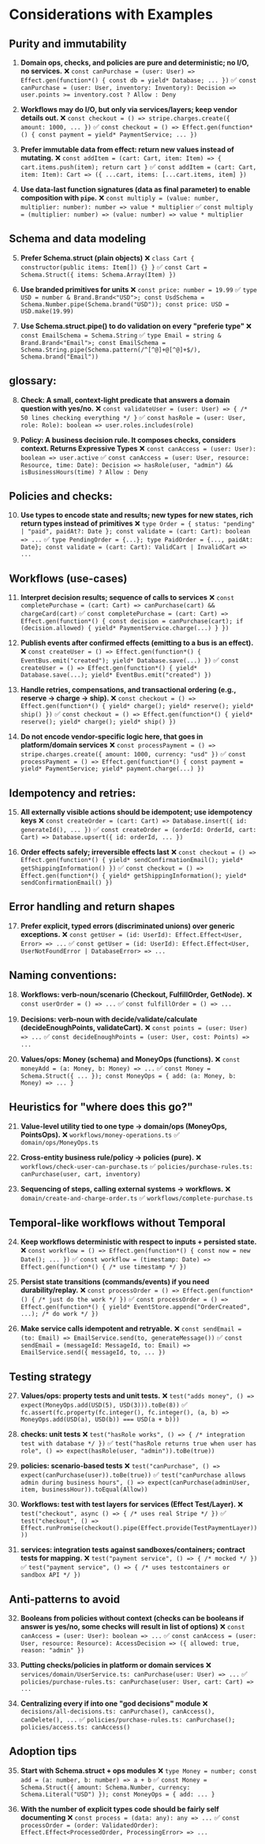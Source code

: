 # Considerations with Examples

## Purity and immutability

1. **Domain ops, checks, and policies are pure and deterministic; no I/O, no services.**
   ❌ `const canPurchase = (user: User) => Effect.gen(function*() { const db = yield* Database; ... })`
   ✅ `const canPurchase = (user: User, inventory: Inventory): Decision => user.points >= inventory.cost ? Allow : Deny`

2. **Workflows may do I/O, but only via services/layers; keep vendor details out.**
   ❌ `const checkout = () => stripe.charges.create({ amount: 1000, ... })`
   ✅ `const checkout = () => Effect.gen(function*() { const payment = yield* PaymentService; ... })`

3. **Prefer immutable data from effect: return new values instead of mutating.**
   ❌ `const addItem = (cart: Cart, item: Item) => { cart.items.push(item); return cart }`
   ✅ `const addItem = (cart: Cart, item: Item): Cart => ({ ...cart, items: [...cart.items, item] })`

4. **Use data-last function signatures (data as final parameter) to enable composition with `pipe`.**
   ❌ `const multiply = (value: number, multiplier: number): number => value * multiplier`
   ✅ `const multiply = (multiplier: number) => (value: number) => value * multiplier`

## Schema and data modeling

5. **Prefer Schema.struct (plain objects)**
   ❌ `class Cart { constructor(public items: Item[]) {} }`
   ✅ `const Cart = Schema.Struct({ items: Schema.Array(Item) })`

6. **Use branded primitives for units**
   ❌ `const price: number = 19.99`
   ✅ `type USD = number & Brand.Brand<"USD">; const UsdSchema = Schema.Number.pipe(Schema.brand("USD")); const price: USD = USD.make(19.99)`

7. **Use Schema.struct.pipe() to do validation on every "preferie type"**
   ❌ `const EmailSchema = Schema.String`
   ✅ `type Email = string & Brand.Brand<"Email">; const EmailSchema = Schema.String.pipe(Schema.pattern(/^[^@]+@[^@]+$/), Schema.brand("Email"))`

## glossary:

8. **Check: A small, context-light predicate that answers a domain question with yes/no.**
   ❌ `const validateUser = (user: User) => { /* 50 lines checking everything */ }`
   ✅ `const hasRole = (user: User, role: Role): boolean => user.roles.includes(role)`

9. **Policy: A business decision rule. It composes checks, considers context. Returns Expressive Types**
    ❌ `const canAccess = (user: User): boolean => user.active`
    ✅ `const canAccess = (user: User, resource: Resource, time: Date): Decision => hasRole(user, "admin") && isBusinessHours(time) ? Allow : Deny`

## Policies and checks:

10. **Use types to encode state and results; new types for new states, rich return types instead of primitives**
    ❌ `type Order = { status: "pending" | "paid", paidAt?: Date }; const validate = (cart: Cart): boolean => ...`
    ✅ `type PendingOrder = {...}; type PaidOrder = {..., paidAt: Date}; const validate = (cart: Cart): ValidCart | InvalidCart => ...`

## Workflows (use-cases)

11. **Interpret decision results; sequence of calls to services**
    ❌ `const completePurchase = (cart: Cart) => canPurchase(cart) && chargeCard(cart)`
    ✅ `const completePurchase = (cart: Cart) => Effect.gen(function*() { const decision = canPurchase(cart); if (decision.allowed) { yield* PaymentService.charge(...) } })`

12. **Publish events after confirmed effects (emitting to a bus is an effect).**
    ❌ `const createUser = () => Effect.gen(function*() { EventBus.emit("created"); yield* Database.save(...) })`
    ✅ `const createUser = () => Effect.gen(function*() { yield* Database.save(...); yield* EventBus.emit("created") })`

13. **Handle retries, compensations, and transactional ordering (e.g., reserve → charge → ship).**
    ❌ `const checkout = () => Effect.gen(function*() { yield* charge(); yield* reserve(); yield* ship() })`
    ✅ `const checkout = () => Effect.gen(function*() { yield* reserve(); yield* charge(); yield* ship() })`

14. **Do not encode vendor-specific logic here, that goes in platform/domain services**
    ❌ `const processPayment = () => stripe.charges.create({ amount: 1000, currency: "usd" })`
    ✅ `const processPayment = () => Effect.gen(function*() { const payment = yield* PaymentService; yield* payment.charge(...) })`

## Idempotency and retries:

15. **All externally visible actions should be idempotent; use idempotency keys**
    ❌ `const createOrder = (cart: Cart) => Database.insert({ id: generateId(), ... })`
    ✅ `const createOrder = (orderId: OrderId, cart: Cart) => Database.upsert({ id: orderId, ... })`

16. **Order effects safely; irreversible effects last**
    ❌ `const checkout = () => Effect.gen(function*() { yield* sendConfirmationEmail(); yield* getShippingInformation() })`
    ✅ `const checkout = () => Effect.gen(function*() { yield* getShippingInformation(); yield* sendConfirmationEmail() })`

## Error handling and return shapes

17. **Prefer explicit, typed errors (discriminated unions) over generic exceptions.**
    ❌ `const getUser = (id: UserId): Effect.Effect<User, Error> => ...`
    ✅ `const getUser = (id: UserId): Effect.Effect<User, UserNotFoundError | DatabaseError> => ...`

## Naming conventions:

18. **Workflows: verb-noun/scenario (Checkout, FulfillOrder, GetNode).**
    ❌ `const userOrder = () => ...`
    ✅ `const fulfillOrder = () => ...`

19. **Decisions: verb-noun with decide/validate/calculate (decideEnoughPoints, validateCart).**
    ❌ `const points = (user: User) => ...`
    ✅ `const decideEnoughPoints = (user: User, cost: Points) => ...`

20. **Values/ops: Money (schema) and MoneyOps (functions).**
    ❌ `const moneyAdd = (a: Money, b: Money) => ...`
    ✅ `const Money = Schema.Struct({ ... }); const MoneyOps = { add: (a: Money, b: Money) => ... }`

## Heuristics for "where does this go?"

21. **Value-level utility tied to one type → domain/ops (MoneyOps, PointsOps).**
    ❌ `workflows/money-operations.ts`
    ✅ `domain/ops/MoneyOps.ts`

22. **Cross-entity business rule/policy → policies (pure).**
    ❌ `workflows/check-user-can-purchase.ts`
    ✅ `policies/purchase-rules.ts: canPurchase(user, cart, inventory)`

23. **Sequencing of steps, calling external systems → workflows.**
    ❌ `domain/create-and-charge-order.ts`
    ✅ `workflows/complete-purchase.ts`

## Temporal-like workflows without Temporal

24. **Keep workflows deterministic with respect to inputs + persisted state.**
    ❌ `const workflow = () => Effect.gen(function*() { const now = new Date(); ... })`
    ✅ `const workflow = (timestamp: Date) => Effect.gen(function*() { /* use timestamp */ })`

25. **Persist state transitions (commands/events) if you need durability/replay.**
    ❌ `const processOrder = () => Effect.gen(function*() { /* just do the work */ })`
    ✅ `const processOrder = () => Effect.gen(function*() { yield* EventStore.append("OrderCreated", ...); /* do work */ })`

26. **Make service calls idempotent and retryable.**
    ❌ `const sendEmail = (to: Email) => EmailService.send(to, generateMessage())`
    ✅ `const sendEmail = (messageId: MessageId, to: Email) => EmailService.send({ messageId, to, ... })`

## Testing strategy

27. **Values/ops: property tests and unit tests.**
    ❌ `test("adds money", () => expect(MoneyOps.add(USD(5), USD(3))).toBe(8))`
    ✅ `fc.assert(fc.property(fc.integer(), fc.integer(), (a, b) => MoneyOps.add(USD(a), USD(b)) === USD(a + b)))`

28. **checks: unit tests**
    ❌ `test("hasRole works", () => { /* integration test with database */ })`
    ✅ `test("hasRole returns true when user has role", () => expect(hasRole(user, "admin")).toBe(true))`

29. **policies: scenario-based tests**
    ❌ `test("canPurchase", () => expect(canPurchase(user)).toBe(true))`
    ✅ `test("canPurchase allows admin during business hours", () => expect(canPurchase(adminUser, item, businessHour)).toEqual(Allow))`

30. **Workflows: test with test layers for services (Effect Test/Layer).**
    ❌ `test("checkout", async () => { /* uses real Stripe */ })`
    ✅ `test("checkout", () => Effect.runPromise(checkout().pipe(Effect.provide(TestPaymentLayer))))`

31. **services: integration tests against sandboxes/containers; contract tests for mapping.**
    ❌ `test("payment service", () => { /* mocked */ })`
    ✅ `test("payment service", () => { /* uses testcontainers or sandbox API */ })`

## Anti-patterns to avoid

32. **Booleans from policies without context (checks can be booleans if answer is yes/no, some checks will result in list of options)**
    ❌ `const canAccess = (user: User): boolean => ...`
    ✅ `const canAccess = (user: User, resource: Resource): AccessDecision => ({ allowed: true, reason: "admin" })`

33. **Putting checks/policies in platform or domain services**
    ❌ `services/domain/UserService.ts: canPurchase(user: User) => ...`
    ✅ `policies/purchase-rules.ts: canPurchase(user: User, cart: Cart) => ...`

34. **Centralizing every if into one "god decisions" module**
    ❌ `decisions/all-decisions.ts: canPurchase(), canAccess(), canDelete(), ...`
    ✅ `policies/purchase-rules.ts: canPurchase(); policies/access.ts: canAccess()`

## Adoption tips

35. **Start with Schema.struct + ops modules**
    ❌ `type Money = number; const add = (a: number, b: number) => a + b`
    ✅ `const Money = Schema.Struct({ amount: Schema.Number, currency: Schema.Literal("USD") }); const MoneyOps = { add: ... }`

36. **With the number of explicit types code should be fairly self documenting**
    ❌ `const process = (data: any): any => ...`
    ✅ `const processOrder = (order: ValidatedOrder): Effect.Effect<ProcessedOrder, ProcessingError> => ...`
